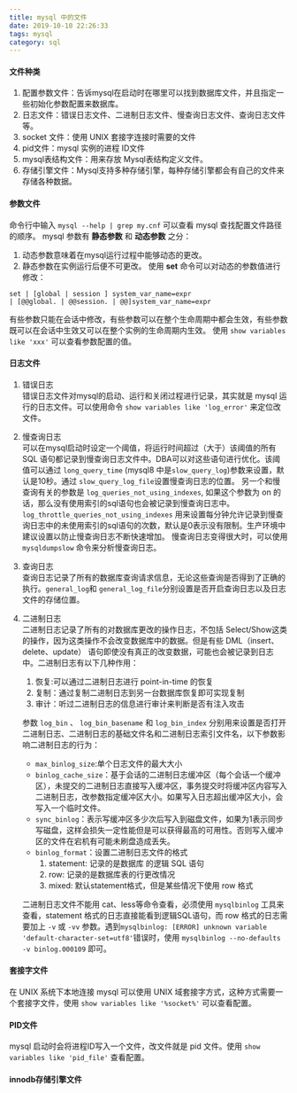 ```yaml
---
title: mysql 中的文件
date: 2019-10-10 22:26:33
tags: mysql
category: sql
---
```


#### 文件种类
1. 配置参数文件：告诉mysql在启动时在哪里可以找到数据库文件，并且指定一些初始化参数配置来数据库。
2. 日志文件：错误日志文件、二进制日志文件、慢查询日志文件、查询日志文件等。
3. socket 文件：使用 UNIX 套接字连接时需要的文件
4. pid文件：mysql 实例的进程 ID文件
5. mysql表结构文件：用来存放 Mysql表结构定义文件。
6. 存储引擎文件：Mysql支持多种存储引擎，每种存储引擎都会有自己的文件来存储各种数据。

#### 参数文件
命令行中输入 `mysql --help | grep my.cnf` 可以查看 mysql 查找配置文件路径的顺序。
mysql 参数有 **静态参数** 和 **动态参数** 之分：
1. 动态参数意味着在mysql运行过程中能够动态的更改。
2. 静态参数在实例运行后便不可更改。
使用 **set** 命令可以对动态的参数值进行修改：
```
set | [global | session ] system_var_name=expr
| [@@global. | @@session. | @@]system_var_name=expr
```
有些参数只能在会话中修改，有些参数可以在整个生命周期中都会生效，有些参数既可以在会话中生效又可以在整个实例的生命周期内生效。
使用 `show variables like 'xxx'` 可以查看参数配置的值。

#### 日志文件
1. 错误日志  
   错误日志文件对mysql的启动、运行和关闭过程进行记录，其实就是 mysql 运行的日志文件。可以使用命令 `show variables like 'log_error'` 来定位改文件。
2. 慢查询日志  
    可以在mysql启动时设定一个阈值，将运行时间超过（大于）该阈值的所有 SQL 语句都记录到慢查询日志文件中。DBA可以对这些语句进行优化。该阈值可以通过 `long_query_time` (mysql8 中是`slow_query_log`)参数来设置，默认是10秒。通过 `slow_query_log_file`设置慢查询日志的位置。
    另一个和慢查询有关的参数是 `log_queries_not_using_indexes`, 如果这个参数为 on 的话，那么没有使用索引的sql语句也会被记录到慢查询日志中。`log_throttle_queries_not_using_indexes` 用来设置每分钟允许记录到慢查询日志中的未使用索引的sql语句的次数，默认是0表示没有限制。生产环境中建议设置以防止慢查询日志不断快速增加。
    慢查询日志变得很大时，可以使用 `mysqldumpslow` 命令来分析慢查询日志。
3. 查询日志  
    查询日志记录了所有的数据库查询请求信息，无论这些查询是否得到了正确的执行。`general_log`和 `general_log_file`分别设置是否开启查询日志以及日志文件的存储位置。
4. 二进制日志  
    二进制日志记录了所有的对数据库更改的操作日志，不包括 Select/Show这类的操作，因为这类操作不会改变数据库中的数据。但是有些 DML（insert、delete、update） 语句即使没有真正的改变数据，可能也会被记录到日志中。二进制日志有以下几种作用：
    1. 恢复:可以通过二进制日志进行 point-in-time 的恢复
    2. 复制：通过复制二进制日志到另一台数据库恢复即可实现复制
    3. 审计：听过二进制日志的信息进行审计来判断是否有注入攻击
     
    参数 `log_bin` 、 `log_bin_basename` 和 `log_bin_index` 分别用来设置是否打开二进制日志、二进制日志的基础文件名和二进制日志索引文件名，以下参数影响二进制日志的行为：
    + `max_binlog_size`:单个日志文件的最大大小
    + `binlog_cache_size`：基于会话的二进制日志缓冲区（每个会话一个缓冲区），未提交的二进制日志直接写入缓冲区，事务提交时将缓冲区内容写入二进制日志，改参数指定缓冲区大小。如果写入日志超出缓冲区大小，会写入一个临时文件。
    + `sync_binlog`：表示写缓冲区多少次后写入到磁盘文件，如果为1表示同步写磁盘，这样会损失一定性能但是可以获得最高的可用性。否则写入缓冲区的文件在宕机有可能未刷盘造成丢失。
    + `binlog_format`：设置二进制日志文件的格式
        1. statement: 记录的是数据库 的逻辑 SQL 语句
        2. row: 记录的是数据库表的行更改情况
        3. mixed: 默认statement格式，但是某些情况下使用 row 格式  
   
    二进制日志文件不能用 cat、less等命令查看，必须使用 `mysqlbinlog` 工具来查看，statement 格式的日志直接能看到逻辑SQL语句，而 row 格式的日志需要加上 `-v` 或 `-vv` 参数。遇到`mysqlbinlog: [ERROR] unknown variable 'default-character-set=utf8'`错误时，使用 `mysqlbinlog --no-defaults -v binlog.000109` 即可。

#### 套接字文件
在 UNIX 系统下本地连接 mysql 可以使用 UNIX 域套接字方式，这种方式需要一个套接字文件，使用 `show variables like '%socket%'` 可以查看配置。

#### PID文件
mysql 启动时会将进程ID写入一个文件，改文件就是 pid 文件。使用 `show variables like 'pid_file'` 查看配置。

#### innodb存储引擎文件